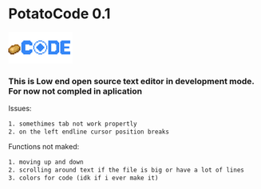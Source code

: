 # PotatoCode 0.1

<img src="GigaChadPotato.svg" alt="GigaChadPotato" title="Optional title">

### This is Low end open source text editor in development mode. For now not compled in aplication

Issues:
```
1. somethimes tab not work propertly
2. on the left endline cursor position breaks
```

Functions not maked:
```
1. moving up and down
2. scrolling around text if the file is big or have a lot of lines
3. colors for code (idk if i ever make it)

